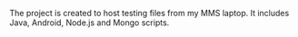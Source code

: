 The project is created to host testing files from my MMS laptop. It includes Java, Android, Node.js and Mongo scripts.